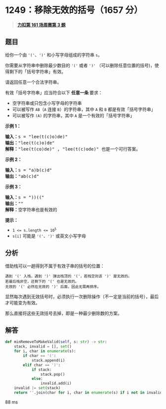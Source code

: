# 1249：移除无效的括号（1657 分）


> <u>**[力扣第 161 场周赛第 3 题](https://leetcode.cn/problems/minimum-remove-to-make-valid-parentheses/)**</u>

## 题目

<p>给你一个由 <code>'('</code>、<code>')'</code> 和小写字母组成的字符串 <code>s</code>。</p>

<p>你需要从字符串中删除最少数目的 <code>'('</code> 或者 <code>')'</code> （可以删除任意位置的括号)，使得剩下的「括号字符串」有效。</p>

<p>请返回任意一个合法字符串。</p>

<p>有效「括号字符串」应当符合以下 <strong>任意一条 </strong>要求：</p>

<ul>
<li>空字符串或只包含小写字母的字符串</li>
<li>可以被写作 <code>AB</code>（<code>A</code> 连接 <code>B</code>）的字符串，其中 <code>A</code> 和 <code>B</code> 都是有效「括号字符串」</li>
<li>可以被写作 <code>(A)</code> 的字符串，其中 <code>A</code> 是一个有效的「括号字符串」</li>
</ul>



<p><strong>示例 1：</strong></p>

<pre>
<strong>输入：</strong>s = "lee(t(c)o)de)"
<strong>输出：</strong>"lee(t(c)o)de"
<strong>解释：</strong>"lee(t(co)de)" , "lee(t(c)ode)" 也是一个可行答案。
</pre>

<p><strong>示例 2：</strong></p>

<pre>
<strong>输入：</strong>s = "a)b(c)d"
<strong>输出：</strong>"ab(c)d"
</pre>

<p><strong>示例 3：</strong></p>

<pre>
<strong>输入：</strong>s = "))(("
<strong>输出：</strong>""
<strong>解释：</strong>空字符串也是有效的
</pre>



<p><strong>提示：</strong></p>

<ul>
<li><code>1 &lt;= s.length &lt;= 10<sup>5</sup></code></li>
<li><code>s[i]</code> 可能是 <code>'('</code>、<code>')'</code> 或英文小写字母</li>
</ul>


## 分析

借助栈可以一趟得到不属于有效子串的括号的位置：

    遇到 '(' 入栈，遇到 ')' 弹出栈顶的 '('，若栈空则该 ')' 是无效的。
    若最后栈非空，还剩下的 '(' 也是无效的。
    无效的 '(' 必然在无效的 ')' 后面，因此无需再排序。
    
显然每次遇到无效括号时，必须执行一次删除操作（不一定是当前的括号），最后才可能变为有效。
    
那么直接将这些无效括号去掉，即是一种最少删除数的方案。

## 解答

```python
def minRemoveToMakeValid(self, s: str) -> str:
    stack, invalid = [], set()
    for i, char in enumerate(s):
        if char == '(':
            stack.append(i)
        elif char == ')':
            if stack:
                stack.pop()
            else:
                invalid.add(i)
    invalid |= set(stack)
    return ''.join(char for i, char in enumerate(s) if i not in invalid)
```
88 ms

